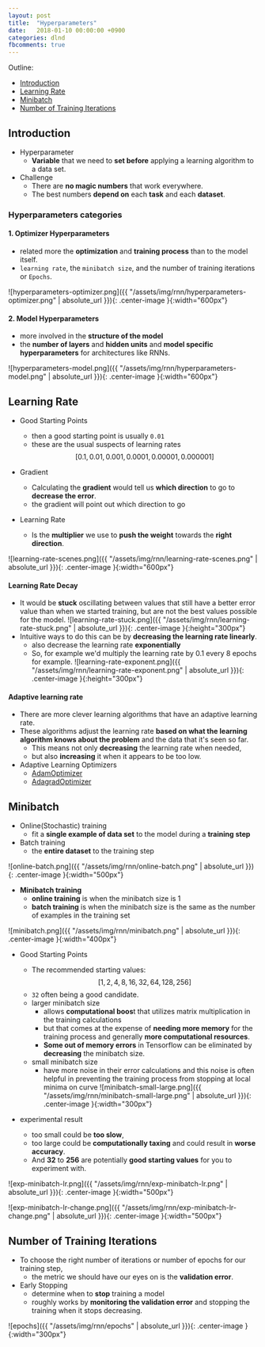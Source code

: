 ```yaml
---
layout: post
title:  "Hyperparameters"
date:   2018-01-10 00:00:00 +0900
categories: dlnd
fbcomments: true
---
```


Outline:

- [Introduction](#introduction)
- [Learning Rate](#learning-rate)
- [Minibatch](#minibatch)
- [Number of Training Iterations](#number-of-training-iterations)

## Introduction

* Hyperparameter
    - **Variable** that we need to **set before** applying a learning algorithm to a data set.
* Challenge
    - There are **no magic numbers** that work everywhere.
    - The best numbers **depend on** each **task** and each **dataset**.

### Hyperparameters categories

#### 1. Optimizer Hyperparameters
- related more the **optimization** and **training process** than to the model itself.
- `learning rate`, the `minibatch size`, and the number of training iterations or `Epochs`.

![hyperparameters-optimizer.png]({{ "/assets/img/rnn/hyperparameters-optimizer.png" | absolute_url }}){: .center-image }{:width="600px"}

#### 2. Model Hyperparameters
- more involved in the **structure of the model**
- the **number of layers** and **hidden units** and **model specific hyperparameters** for architectures like RNNs.

![hyperparameters-model.png]({{ "/assets/img/rnn/hyperparameters-model.png" | absolute_url }}){: .center-image }{:width="600px"}


## Learning Rate

* Good Starting Points
    - then a good starting point is usually `0.01`
    - these are the usual suspects of learning rates $$[0.1, 0.01, 0.001, 0.0001, 0.00001, 0.000001]$$

* Gradient
    - Calculating the **gradient** would tell us **which direction** to go to **decrease the error**.
    - the gradient will point out which direction to go
* Learning Rate
    - Is the **multiplier** we use to **push the weight** towards the **right direction**.

![learning-rate-scenes.png]({{ "/assets/img/rnn/learning-rate-scenes.png" | absolute_url }}){: .center-image }{:width="600px"}

#### Learning Rate Decay

* It would be **stuck** oscillating between values that still have a better error value than when we started training, but are not the best values possible for the model.
    ![learning-rate-stuck.png]({{ "/assets/img/rnn/learning-rate-stuck.png" | absolute_url }}){: .center-image }{:height="300px"}
* Intuitive ways to do this can be by **decreasing the learning rate linearly**.
    - also decrease the learning rate **exponentially**
    - So, for example we'd multiply the learning rate by 0.1 every 8 epochs for example.
    ![learning-rate-exponent.png]({{ "/assets/img/rnn/learning-rate-exponent.png" | absolute_url }}){: .center-image }{:height="300px"}

#### Adaptive learning rate

* There are more clever learning algorithms that have an adaptive learning rate.
* These algorithms adjust the learning rate **based on what the learning algorithm knows about the problem** and the data that it's seen so far.
    - This means not only **decreasing** the learning rate when needed,
    - but also **increasing** it when it appears to be too low.
* Adaptive Learning Optimizers
  - [AdamOptimizer](https://www.tensorflow.org/api_docs/python/tf/train/AdamOptimizer)
  - [AdagradOptimizer](https://www.tensorflow.org/api_docs/python/tf/train/AdagradOptimizer)

## Minibatch

* Online(Stochastic) training
    - fit a **single example of data set** to the model during a **training step**
* Batch training
    - the **entire dataset** to the training step

![online-batch.png]({{ "/assets/img/rnn/online-batch.png" | absolute_url }}){: .center-image }{:width="500px"}


* **Minibatch training**
    - **online training** is when the minibatch size is 1
    - **batch training** is when the minibatch size is the same as the number of examples in the training set

![minibatch.png]({{ "/assets/img/rnn/minibatch.png" | absolute_url }}){: .center-image }{:width="400px"}


* Good Starting Points
    - The recommended starting values: $$[1, 2, 4, 8, 16, 32, 64, 128, 256]$$ 
    - `32` often being a good candidate.
    - larger minibatch size
        - allows **computational boos**t that utilizes matrix multiplication in the training calculations
        - but that comes at the expense of **needing more memory** for the training process and generally **more computational resources**.
        - **Some out of memory errors** in Tensorflow can be eliminated by **decreasing** the minibatch size.
    - small minibatch size
        - have more noise in their error calculations and this noise is often helpful in preventing the training process from stopping at local minima on curve
        ![minibatch-small-large.png]({{ "/assets/img/rnn/minibatch-small-large.png" | absolute_url }}){: .center-image }{:width="300px"}


* experimental result
    - too small could be **too slow**,
    - too large could be **computationally taxing** and could result in **worse accuracy**.
    - And **32** to **256** are potentially **good starting values** for you to experiment with.
 
![exp-minibatch-lr.png]({{ "/assets/img/rnn/exp-minibatch-lr.png" | absolute_url }}){: .center-image }{:width="500px"}

![exp-minibatch-lr-change.png]({{ "/assets/img/rnn/exp-minibatch-lr-change.png" | absolute_url }}){: .center-image }{:width="500px"}


## Number of Training Iterations

* To choose the right number of iterations or number of epochs for our training step,
    - the metric we should have our eyes on is the **validation error**.
* Early Stopping
    - determine when to **stop** training a model
    - roughly works by **monitoring the validation error** and stopping the training when it stops decreasing.

![epochs]({{ "/assets/img/rnn/epochs" | absolute_url }}){: .center-image }{:width="300px"}
